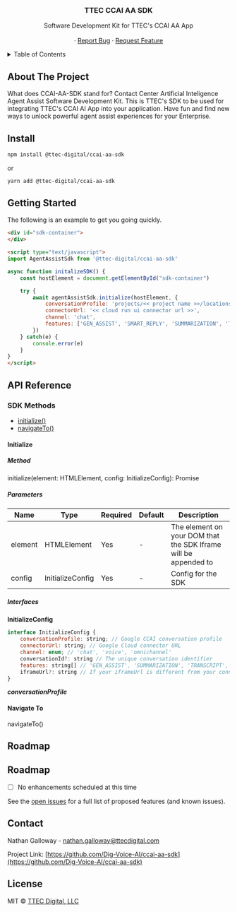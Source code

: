 <br />
<div align="center">
    <h3 align="center">TTEC CCAI AA SDK</h3>
    <p align="center">
        Software Development Kit for TTEC's CCAI AA App
        <br />
        <br />
        ·
        <a href="https://github.com/Dig-Voice-AI/ccai-aa-sdk/issues">Report Bug</a>
        ·
        <a href="https://github.com/Dig-Voice-AI/ccai-aa-sdk/issues">Request Feature</a>
    </p>
</div>

<!-- TABLE OF CONTENTS -->
<details>
    <summary>Table of Contents</summary>
    <ol>
        <li><a href="#about-the-project">About the Project</a></li>
        <li><a href="#install">Install</a></li>
        <li><a href="#getting-started">Getting Started</a></li>
        <li><a href="#api-reference">API Reference</a></li>
        <li><a href="#roadmap">Roadmap</a></li>
        <li><a href="#contact">Contact</a></li>
        <li><a href="#license">License</a></li>
    </ol>
</details>

<!-- ABOUT THE PROJECT -->

## About The Project

<p>What does CCAI-AA-SDK stand for? Contact Center Artificial Inteligence Agent Assist Software Development Kit. This is TTEC's SDK to be used for integrating TTEC's CCAI AI App into your application. Have fun and find new ways to unlock powerful agent assist experiences for your Enterprise.</p>

<!-- Install -->

## Install

```sh
npm install @ttec-digital/ccai-aa-sdk
```

<p>or</p>

```sh
yarn add @ttec-digital/ccai-aa-sdk
```

<!-- Install -->

## Getting Started

The following is an example to get you going quickly.

```html
<div id="sdk-container">
</div>

<script type="text/javascript">
import AgentAssistSdk from '@ttec-digital/ccai-aa-sdk' 

async function initalizeSDK() {
    const hostElement = document.getElementById("sdk-container")

    try {
        await agentAssistSdk.initialize(hostElement, {
            conversationProfile: 'projects/<< project name >>/locations/<< project location name >>/conversationProfiles/<< conversation profile id >>',
            connectorUrl: '<< cloud run ui connector url >>',
            channel: 'chat',
            features: ['GEN_ASSIST', 'SMART_REPLY', 'SUMMARIZATION', 'TRANSCRIPT'],
        })  
    } catch(e) {
        console.error(e)
    }
}
</script>
```

<!-- API Reference -->

## API Reference

### SDK Methods

<ul>
    <li><a href="#initialize">initialize()</a></li>
    <li><a href="#navigate-to">navigateTo()</a></li>
</ul>

<!-- Initialize -->

#### Initialize

<h5>Method</h5>

initialize(element: HTMLElement, config: InitializeConfig): Promise

<h5>Parameters</h5>

| Name | Type | Required | Default | Description |
| --- | --- | --- | --- | --- |
| element | HTMLElement | Yes | - | The element on your DOM that the SDK Iframe will be appended to |
| config | InitializeConfig | Yes | - | Config for the SDK |

<h5>Interfaces</h5>

**InitializeConfig**

```javascript
interface InitializeConfig {
    conversationProfile: string; // Google CCAI conversation profile
    connectorUrl: string; // Google Cloud connector URL 
    channel: enum; // 'chat', 'voice', 'omnichannel'
    conversationId?: string // The unique conversation identifier
    features: string[] // 'GEN_ASSIST', 'SUMMARIZATION', 'TRANSCRIPT', 'SUGGESTIONS', 'SMART_REPLY'. Tab order is based on the order of the features you provide
    iframeUrl?: string // If your iframeUrl is different from your connectorUrl, provide this
}
```

***conversationProfile***


<!-- Navigate To -->

#### Navigate To

navigateTo()

<!-- ROADMAP -->

## Roadmap

<!-- ROADMAP -->

## Roadmap

-   [ ] No enhancements scheduled at this time

See the [open issues](https://github.com/Dig-Voice-AI/ccai-aa-sdk/issues) for a full list of proposed features (and known issues).

<!-- CONTACT -->

## Contact

Nathan Galloway - nathan.galloway@ttecdigital.com

Project Link: [https://github.com/Dig-Voice-AI/ccai-aa-sdk](https://github.com/Dig-Voice-AI/ccai-aa-sdk)

<!-- ROADMAP -->

## License

<p>MIT © <a href="https://ttecdigital.com/">TTEC Digital, LLC</a>